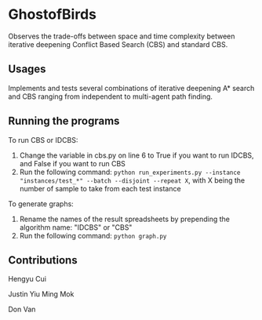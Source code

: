 # GhostofBirds

Observes the trade-offs between space and time complexity between iterative deepening Conflict Based Search (CBS) and standard CBS.

## Usages

Implements and tests several combinations of iterative deepening A* search and CBS ranging from independent to multi-agent path finding.

## Running the programs

To run CBS or IDCBS:
1. Change the variable in cbs.py on line 6 to True if you want to run IDCBS, and False if you want to run CBS
2. Run the following command: `python run_experiments.py --instance "instances/test_*" --batch --disjoint --repeat X`, with X being the number of sample to take from each test instance

To generate graphs:
1. Rename the names of the result spreadsheets by prepending the algorithm name: "IDCBS" or "CBS"
2. Run the following command: `python graph.py`

## Contributions
Hengyu Cui

Justin Yiu Ming Mok

Don Van